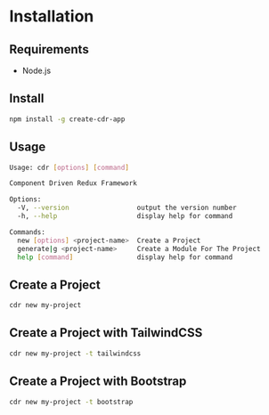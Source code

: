 # Installation

## Requirements

- Node.js

## Install

```bash
npm install -g create-cdr-app
```

## Usage

```bash
Usage: cdr [options] [command]

Component Driven Redux Framework

Options:
  -V, --version                 output the version number
  -h, --help                    display help for command

Commands:
  new [options] <project-name>  Create a Project
  generate|g <project-name>     Create a Module For The Project
  help [command]                display help for command
```

## Create a Project

```bash
cdr new my-project
```

## Create a Project with TailwindCSS

```bash
cdr new my-project -t tailwindcss
```

## Create a Project with Bootstrap

```bash
cdr new my-project -t bootstrap
```
